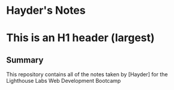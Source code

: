 # Hayder's Notes
# This is an H1 header (largest)
## Summary 

This repository contains all of the notes taken by [Hayder] for the Lighthouse Labs Web Development Bootcamp